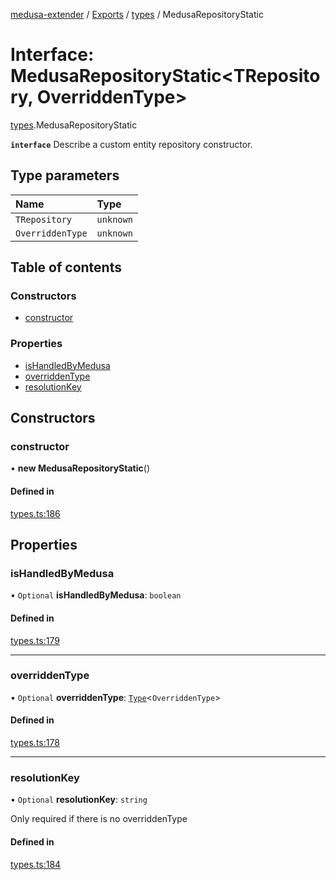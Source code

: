 [medusa-extender](../README.md) / [Exports](../modules.md) / [types](../modules/types.md) / MedusaRepositoryStatic

# Interface: MedusaRepositoryStatic<TRepository, OverriddenType\>

[types](../modules/types.md).MedusaRepositoryStatic

**`interface`**
Describe a custom entity repository constructor.

## Type parameters

| Name | Type |
| :------ | :------ |
| `TRepository` | `unknown` |
| `OverriddenType` | `unknown` |

## Table of contents

### Constructors

- [constructor](types.MedusaRepositoryStatic.md#constructor)

### Properties

- [isHandledByMedusa](types.MedusaRepositoryStatic.md#ishandledbymedusa)
- [overriddenType](types.MedusaRepositoryStatic.md#overriddentype)
- [resolutionKey](types.MedusaRepositoryStatic.md#resolutionkey)

## Constructors

### constructor

• **new MedusaRepositoryStatic**()

#### Defined in

[types.ts:186](https://github.com/adrien2p/medusa-extender/blob/55d8212/src/types.ts#L186)

## Properties

### isHandledByMedusa

• `Optional` **isHandledByMedusa**: `boolean`

#### Defined in

[types.ts:179](https://github.com/adrien2p/medusa-extender/blob/55d8212/src/types.ts#L179)

___

### overriddenType

• `Optional` **overriddenType**: [`Type`](types.Type.md)<`OverriddenType`\>

#### Defined in

[types.ts:178](https://github.com/adrien2p/medusa-extender/blob/55d8212/src/types.ts#L178)

___

### resolutionKey

• `Optional` **resolutionKey**: `string`

Only required if there is no overriddenType

#### Defined in

[types.ts:184](https://github.com/adrien2p/medusa-extender/blob/55d8212/src/types.ts#L184)
